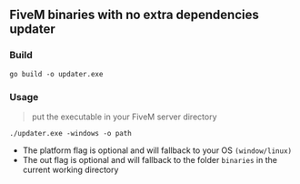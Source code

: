 ## FiveM binaries with no extra dependencies updater

### Build
```
go build -o updater.exe
```

### Usage
> put the executable in your FiveM server directory
```
./updater.exe -windows -o path
```

- The platform flag is optional and will fallback to your OS ``(window/linux)``
- The out flag is optional and will fallback to the folder ``binaries`` in the current working directory
